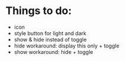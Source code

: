 # Things to do:
- icon
- style button for light and dark
- show & hide instead of toggle
- hide workaround: display this only + toggle
- show workaround: hide + toggle